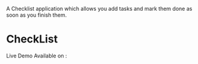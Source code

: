 A Checklist application which allows you add tasks and mark them done as soon as you finish them.

# CheckList
Live Demo Available on :
